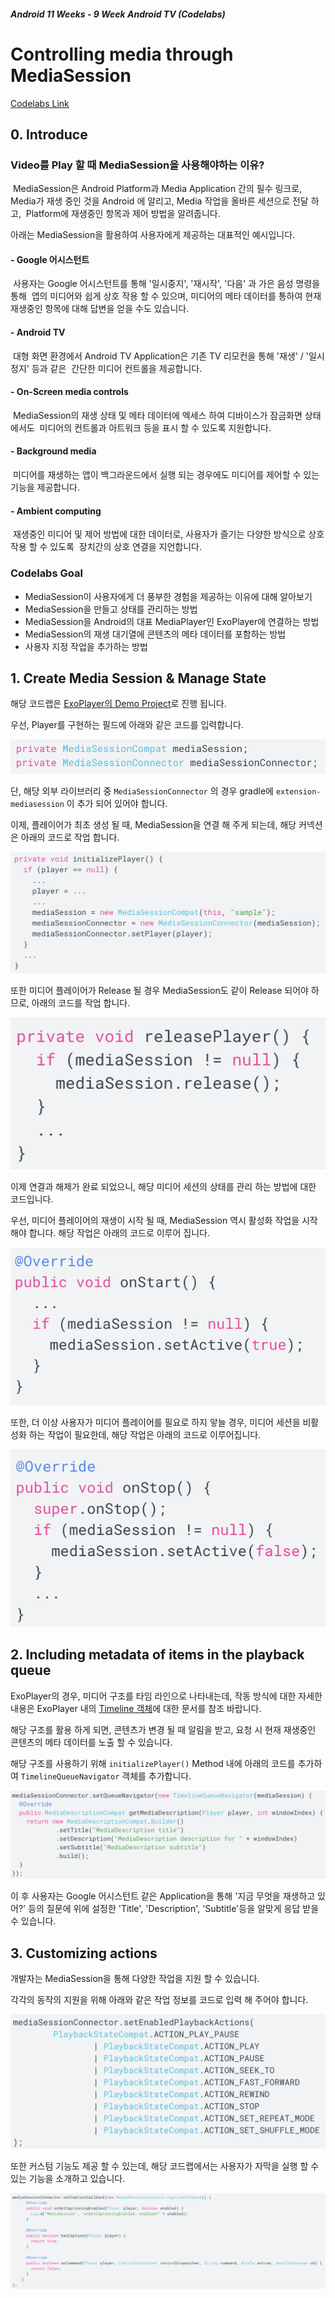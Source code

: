 ##### Android 11 Weeks - 9 Week Android TV (Codelabs)

# Controlling media through MediaSession

[Codelabs Link](https://developer.android.com/codelabs/supporting-mediasession?authuser=1&return=https%3A%2F%2Fdeveloper.android.com%2Fcourses%2Fpathways%2Fandroid-week9-android-tv%3Fauthuser%3D1%23codelab-https%3A%2F%2Fdeveloper.android.com%2Fcodelabs%2Fsupporting-mediasession#0)



## 0. Introduce

### Video를 Play 할 때 MediaSession을 사용해야하는 이유?

​	MediaSession은 Android Platform과 Media Application 간의 필수 링크로,
​	Media가 재생 중인 것을 Android 에 알리고, Media 작업을 올바른 세션으로 전달 하고, 
​	Platform에 재생중인 항목과 제어 방법을 알려줍니다.

아래는 MediaSession을 활용하여 사용자에게 제공하는 대표적인 예시입니다.

#### - Google 어시스턴트

​	사용자는 Google 어시스턴트를 통해 '일시중지', '재시작', '다음' 과 가은 음성 명령을 통해
​	앱의 미디어와 쉽게 상호 작용 할 수 있으며,
​	미디어의 메타 데이터를 통하여 현재 재생중인 항목에 대해 답변을 얻을 수도 있습니다.

#### - Android TV

​	대형 화면 환경에서 Android TV  Application은 기존 TV 리모컨을 통해 '재생' / '일시정지' 등과 같은
​	간단한 미디어 컨트롤을 제공합니다.

#### - On-Screen media controls

​	MediaSession의 재생 상태 및 메타 데이터에 엑세스 하여 디바이스가 잠금화면 상태에서도
​	미디어의 컨트롤과 아트워크 등을 표시 할 수 있도록 지원합니다.

#### - Background media

​	미디어를 재생하는 앱이 백그라운드에서 실행 되는 경우에도 미디어를 제어할 수 있는 기능을 제공합니다.

#### - Ambient computing

​	재생중인 미디어 및 제어 방법에 대한 데이터로, 사용자가 즐기는 다양한 방식으로 상호작용 할 수 있도록
​	장치간의 상호 연결을 지언합니다.



### Codelabs Goal

- MediaSession이 사용자에게 더 풍부한 경험을 제공하는 이유에 대해 알아보기
- MediaSession을 만들고 상태를 관리하는 방법
- MediaSession을 Android의 대표 MediaPlayer인 ExoPlayer에 연결하는 방법
- MediaSession의 재생 대기열에 콘텐츠의 메타 데이터를 포함하는 방법
- 사용자 지정 작업을 추가하는 방법



## 1. Create Media Session & Manage State

해당 코드랩은 [ExoPlayer의 Demo Project](https://github.com/google/ExoPlayer)로 진행 됩니다.

우선, Player를 구현하는 필드에 아래와 같은 코드를 입력합니다.

![image-20200906195948169](res/image-20200906195948169.png)

단, 해당 외부 라이브러리 중 `MediaSessionConnector` 의 경우 
gradle에 `extension-mediasession` 이 추가 되어 있어야 합니다.

이제, 플레이어가 최초 생성 될 때, MediaSession을 연결 해 주게 되는데,
해당 커넥션은 아래의 코드로 작업 합니다.

![image-20200906200414841](res/image-20200906200414841.png)

또한 미디어 플레이어가 Release 될 경우 MediaSession도 같이 Release 되어야 하므로,
아래의 코드를 작업 합니다.

![image-20200906200518366](res/image-20200906200518366.png)

이제 연결과 해제가 완료 되었으니,
해당 미디어 세션의 상태를 관리 하는 방법에 대한 코드입니다.

우선, 미디어 플레이어의 재생이 시작 될 때, MediaSession 역시 활성화 작업을 시작해야 합니다.
해당 작업은 아래의 코드로 이루어 집니다.

![image-20200906200629986](res/image-20200906200629986.png)

또한, 더 이상 사용자가 미디어 플레이어를 필요로 하지 앟늘 경우, 미디어 세션을 비활성화 하는 작업이 필요한데, 
해당 작업은 아래의 코드로 이루어집니다.

![image-20200906200709696](res/image-20200906200709696.png)

## 2. Including metadata of items in the playback queue

ExoPlayer의 경우, 미디어 구조를 타임 라인으로 나타내는데, 
작동 방식에 대한 자세한 내용은 ExoPlayer 내의 [Timeline 객체](https://exoplayer.dev/doc/reference/com/google/android/exoplayer2/Timeline.html)에 대한 문서를 참조 바랍니다.

해당 구조를 활용 하게 되면, 콘텐츠가 변경 될 때 알림을 받고, 
요청 시 현재 재생중인 콘텐츠의 메타 데이터를 노출 할 수 있습니다.

해당 구조를 사용하기 위해 `initializePlayer()` Method 내에 아래의 코드를 추가하여 
`TimelineQueueNavigator` 객체를 추가합니다.

![image-20200906201144225](res/image-20200906201144225.png)

이 후 사용자는 Google 어시스턴트 같은 Application을 통해 '지금 무엇을 재생하고 있어?' 등의 질문에 
위에 설정한 'Title', 'Description', 'Subtitle'등을 알맞게 응답 받을 수 있습니다.

## 3. Customizing actions

개발자는 MediaSession을 통해 다양한 작업을 지원 할 수 있습니다.

각각의 동작의 지원을 위해 아래와 같은 작업 정보를 코드로 입력 해 주어야 합니다.

![image-20200906203806413](res/image-20200906203806413.png)

또한 커스텀 기능도 제공 할 수 있는데, 해당 코드랩에서는 사용자가 자막을 실행 할 수 있는 기능을 소개하고 있습니다.

![image-20200906204031773](res/image-20200906204031773.png)

